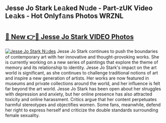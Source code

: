 ## Jesse Jo Stark Le𝚊ked N𝚞de - Part-zUK Video Le𝚊ks - Hot Onlyf𝚊ns Photos WRZNL

# <h2><a href="http://ab61030.deff.icu/?id=Jesse+Jo+Stark">🔗 New 👉🔴 Jesse Jo Stark VIDEO Photos</a></h2>

[![Jesse Jo Stark N𝚞des](https://i.imgur.com/rIISA9y.gif)](http://ab61030.deff.icu/?id=Jesse+Jo+Stark)
Jesse Jo Stark continues to push the boundaries of contemporary art with her innovative and thought-provoking works. She is currently working on a new series of paintings that explore the theme of memory and its relationship to identity. Jesse Jo Stark's impact on the art world is significant, as she continues to challenge traditional notions of art and inspire a new generation of artists. Her works are now featured in museums and private collections around the world, and her influence is felt far beyond the art world. Jesse Jo Stark has been open about her struggles with depression and anxiety, but her online presence has also attracted toxicity and online harassment. Critics argue that her content perpetuates harmful stereotypes and objectifies women. Some fans, meanwhile, defend her right to express herself and criticize the double standards surrounding female sexuality.
